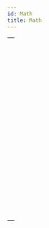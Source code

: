 ```yaml
---
id: Math
title: Math
---
```

||
|---|
|[<!-- INCLUDE #_command_.Abs.Syntax -->](../../commands-legacy/abs.md)<br/><!-- INCLUDE #_command_.Abs.Summary -->|
|[<!-- INCLUDE #_command_.Arctan.Syntax -->](../../commands-legacy/arctan.md)<br/><!-- INCLUDE #_command_.Arctan.Summary -->|
|[<!-- INCLUDE #_command_.Cos.Syntax -->](../../commands-legacy/cos.md)<br/><!-- INCLUDE #_command_.Cos.Summary -->|
|[<!-- INCLUDE #_command_.Dec.Syntax -->](../../commands-legacy/dec.md)<br/><!-- INCLUDE #_command_.Dec.Summary -->|
|[<!-- INCLUDE #_command_.Euro converter.Syntax -->](../../commands-legacy/euro-converter.md)<br/><!-- INCLUDE #_command_.Euro converter.Summary -->|
|[<!-- INCLUDE #_command_.Exp.Syntax -->](../../commands-legacy/exp.md)<br/><!-- INCLUDE #_command_.Exp.Summary -->|
|[<!-- INCLUDE #_command_.Int.Syntax -->](../../commands-legacy/int.md)<br/><!-- INCLUDE #_command_.Int.Summary -->|
|[<!-- INCLUDE #_command_.Log.Syntax -->](../../commands-legacy/log.md)<br/><!-- INCLUDE #_command_.Log.Summary -->|
|[<!-- INCLUDE #_command_.Mod.Syntax -->](../../commands-legacy/mod.md)<br/><!-- INCLUDE #_command_.Mod.Summary -->|
|[<!-- INCLUDE #_command_.Random.Syntax -->](../../commands-legacy/random.md)<br/><!-- INCLUDE #_command_.Random.Summary -->|
|[<!-- INCLUDE #_command_.Round.Syntax -->](../../commands-legacy/round.md)<br/><!-- INCLUDE #_command_.Round.Summary -->|
|[<!-- INCLUDE #_command_.SET REAL COMPARISON LEVEL.Syntax -->](../../commands-legacy/set-real-comparison-level.md)<br/><!-- INCLUDE #_command_.SET REAL COMPARISON LEVEL.Summary -->|
|[<!-- INCLUDE #_command_.Sin.Syntax -->](../../commands-legacy/sin.md)<br/><!-- INCLUDE #_command_.Sin.Summary -->|
|[<!-- INCLUDE #_command_.Square root.Syntax -->](../../commands-legacy/square-root.md)<br/><!-- INCLUDE #_command_.Square root.Summary -->|
|[<!-- INCLUDE #_command_.Tan.Syntax -->](../../commands-legacy/tan.md)<br/><!-- INCLUDE #_command_.Tan.Summary -->|
|[<!-- INCLUDE #_command_.Trunc.Syntax -->](../../commands-legacy/trunc.md)<br/><!-- INCLUDE #_command_.Trunc.Summary -->|
